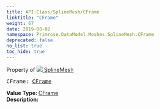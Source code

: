 ```yaml
---
title: API:Class/SplineMesh/CFrame
linkTitle: "CFrame"
weight: 67
date: 2019-08-02
namespace: Primrose.DataModel.Meshes.SplineMesh.CFrame
deprecated: false
no_list: true
toc_hide: true
---
```

Property of <a href="/docs/api-reference/Class/SplineMesh"><img src="/icons/silk/splinemesh.png"/>&nbsp;SplineMesh</a>
<pre class="method-declaration">
CFrame: <a class="type" href="/docs/api-reference/DataType/CFrame">CFrame</a></pre>
<b>Value Type: </b>
<a class="type" href="/docs/api-reference/DataType/CFrame">CFrame</a>
<br/>
<b>Description: </b>
